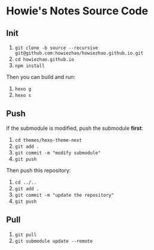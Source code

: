 # Howie's Notes Source Code

## Init

1. `git clone -b source --recursive git@github.com:howiezhao/howiezhao.github.io.git`
2. `cd howiezhao.github.io`
3. `npm install`

Then you can build and run:

1. `hexo g`
2. `hexo s`

## Push

If the submodule is modified, push the submodule **first**:

1. `cd themes/hexo-theme-next`
2. `git add .`
3. `git commit -m "modify submodule"`
4. `git push`

Then push this repository:

1. `cd ../..`
2. `git add .`
3. `git commit -m "update the repository"`
4. `git push`

## Pull

1. `git pull`
2. `git submodule update --remote`

